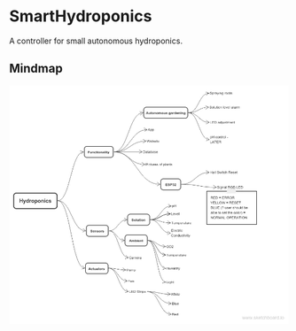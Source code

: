 # SmartHydroponics
A controller for small autonomous hydroponics.

## Mindmap
![Mindmap](mindmap.png "MINDMAP")
